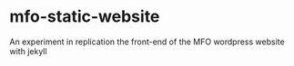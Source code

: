 # mfo-static-website
An experiment in replication the front-end of the MFO wordpress website with jekyll
